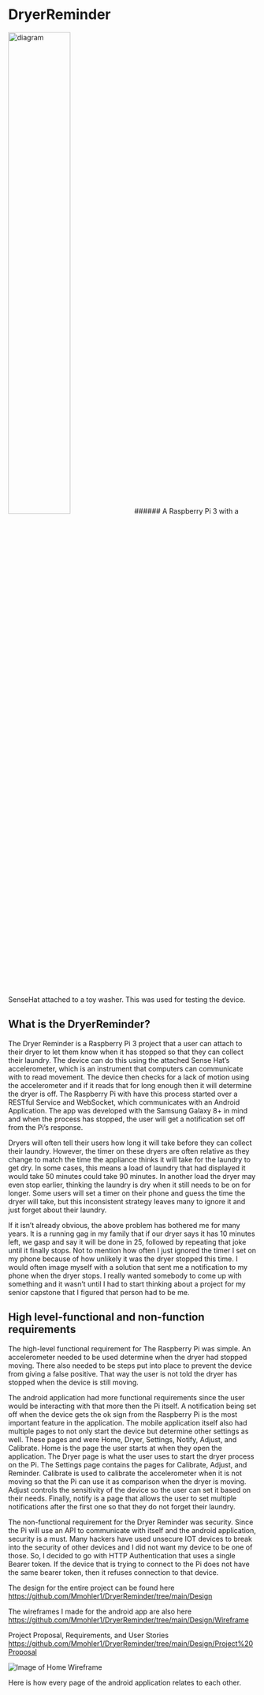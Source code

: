 # DryerReminder

<img src="https://github.com/Mmohler1/DryerReminder/blob/main/Design/ProjectPictures/20220410_174452%20(2).jpg" alt="diagram" width="50%">
###### A Raspberry Pi 3 with a SenseHat attached to a toy washer. This was used for testing the device.

## What is the DryerReminder?
The Dryer Reminder is a Raspberry Pi 3 project that a user can attach to their dryer to let them know when it has stopped so that they can collect their laundry. The device can do this using the attached Sense Hat’s accelerometer, which is an instrument that computers can communicate with to read movement. The device then checks for a lack of motion using the accelerometer and if it reads that for long enough then it will determine the dryer is off. The Raspberry Pi with have this process started over a RESTful Service and WebSocket, which communicates with an Android Application. The app was developed with the Samsung Galaxy 8+ in mind and when the process has stopped, the user will get a notification set off from the Pi’s response.

Dryers will often tell their users how long it will take before they can collect their laundry. However, the timer on these dryers are often relative as they change to match the time the appliance thinks it will take for the laundry to get dry. In some cases, this means a load of laundry that had displayed it would take 50 minutes could take 90 minutes. In another load the dryer may even stop earlier, thinking the laundry is dry when it still needs to be on for longer. Some users will set a timer on their phone and guess the time the dryer will take, but this inconsistent strategy leaves many to ignore it and just forget about their laundry. 

If it isn’t already obvious, the above problem has bothered me for many years. It is a running gag in my family that if our dryer says it has 10 minutes left, we gasp and say it will be done in 25, followed by repeating that joke until it finally stops. Not to mention how often I just ignored the timer I set on my phone because of how unlikely it was the dryer stopped this time. I would often image myself with a solution that sent me a notification to my phone when the dryer stops. I really wanted somebody to come up with something and it wasn’t until I had to start thinking about a project for my senior capstone that I figured that person had to be me. 


## High level-functional and non-function requirements

The high-level functional requirement for The Raspberry Pi was simple. An accelerometer needed to be used determine when the dryer had stopped moving. There also needed to be steps put into place to prevent the device from giving a false positive. That way the user is not told the dryer has stopped when the device is still moving. 

The android application had more functional requirements since the user would be interacting with that more then the Pi itself. A notification being set off when the device gets the ok sign from the Raspberry Pi is the most important feature in the application. The mobile application itself also had multiple pages to not only start the device but determine other settings as well. These pages and were Home, Dryer, Settings, Notify, Adjust, and Calibrate. Home is the page the user starts at when they open the application. The Dryer page is what the user uses to start the dryer process on the Pi. The Settings page contains the pages for Calibrate, Adjust, and Reminder. Calibrate is used to calibrate the accelerometer when it is not moving so that the Pi can use it as comparison when the dryer is moving. Adjust controls the sensitivity of the device so the user can set it based on their needs. Finally, notify is a page that allows the user to set multiple notifications after the first one so that they do not forget their laundry. 

The non-functional requirement for the Dryer Reminder was security. Since the Pi will use an API to communicate with itself and the android application, security is a must. Many hackers have used unsecure IOT devices to break into the security of other devices and I did not want my device to be one of those. So, I decided to go with HTTP Authentication that uses a single Bearer token. If the device that is trying to connect to the Pi does not have the same bearer token, then it refuses connection to that device. 



The design for the entire project can be found here
https://github.com/Mmohler1/DryerReminder/tree/main/Design

The wireframes I made for the android app are also here
https://github.com/Mmohler1/DryerReminder/tree/main/Design/Wireframe

Project Proposal, Requirements, and User Stories
https://github.com/Mmohler1/DryerReminder/tree/main/Design/Project%20Proposal

![Image of Home Wireframe](https://github.com/Mmohler1/DryerReminder/blob/main/Design/Android%20Sitemap.png)

Here is how every page of the android application relates to each other.
